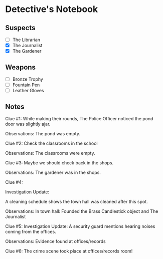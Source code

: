 # Detective's Notebook

## Suspects
- [ ] The Librarian
- [x] The Journalist
- [x] The Gardener

## Weapons
- [ ] Bronze Trophy
- [ ] Fountain Pen
- [ ] Leather Gloves

## Notes
Clue #1:
While making their rounds, The Police Officer noticed the pond door was slightly ajar.

Observations:
The pond was empty.

Clue #2:
Check the classrooms in the school

Observations:
The classrooms were empty.

Clue #3:
Maybe we should check back in the shops.

Observations:
The gardener was in the shops.

Clue #4:

Investigation Update:

A cleaning schedule shows the town hall was cleaned after this spot.

Observations:
In town hall:
Founded the Brass Candlestick object 
and The Journalist

Clue #5:
Investigation Update:
A security guard mentions hearing noises coming from the offices.

Observations:
Evidence found at offices/records

Clue #6:
The crime scene took place at offices/records room!
